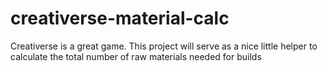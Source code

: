 # creativerse-material-calc
Creativerse is a great game. This project will serve as a nice little helper to calculate the total number of raw materials needed for builds
